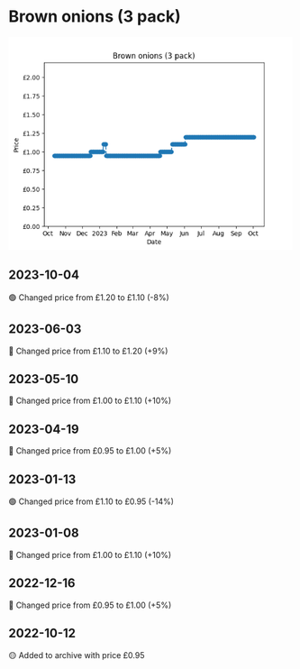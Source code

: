 # Brown onions (3 pack)
![](charts/product-65448011.png)
## 2023-10-04
🟢 Changed price from £1.20 to £1.10 (-8%)
## 2023-06-03
🔴 Changed price from £1.10 to £1.20 (+9%)
## 2023-05-10
🔴 Changed price from £1.00 to £1.10 (+10%)
## 2023-04-19
🔴 Changed price from £0.95 to £1.00 (+5%)
## 2023-01-13
🟢 Changed price from £1.10 to £0.95 (-14%)
## 2023-01-08
🔴 Changed price from £1.00 to £1.10 (+10%)
## 2022-12-16
🔴 Changed price from £0.95 to £1.00 (+5%)
## 2022-10-12
🟡 Added to archive with price £0.95